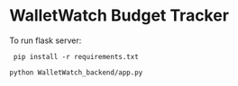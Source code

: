 # WalletWatch Budget Tracker

To run flask server:

```
 pip install -r requirements.txt
```
```
python WalletWatch_backend/app.py
```

